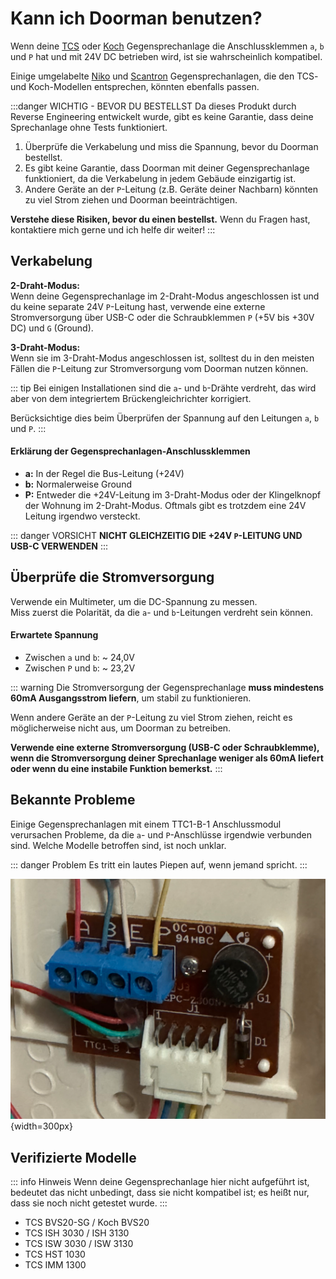 # Kann ich Doorman benutzen?

Wenn deine [TCS](https://www.tcsag.de/) oder [Koch](https://www.kochag.ch/) Gegensprechanlage die Anschlussklemmen `a`, `b` und `P` hat und mit 24V DC betrieben wird, ist sie wahrscheinlich kompatibel.

Einige umgelabelte [Niko](https://www.niko.eu/) und [Scantron](https://scantron.dk/) Gegensprechanlagen, die den TCS- und Koch-Modellen entsprechen, könnten ebenfalls passen.

:::danger WICHTIG - BEVOR DU BESTELLST
Da dieses Produkt durch Reverse Engineering entwickelt wurde, gibt es keine Garantie, dass deine Sprechanlage ohne Tests funktioniert.

1. Überprüfe die Verkabelung und miss die Spannung, bevor du Doorman bestellst.
2. Es gibt keine Garantie, dass Doorman mit deiner Gegensprechanlage funktioniert, da die Verkabelung in jedem Gebäude einzigartig ist.
3. Andere Geräte an der `P`-Leitung (z.B. Geräte deiner Nachbarn) könnten zu viel Strom ziehen und Doorman beeinträchtigen.

**Verstehe diese Risiken, bevor du einen bestellst.** Wenn du Fragen hast, kontaktiere mich gerne und ich helfe dir weiter!
:::

## Verkabelung
**2-Draht-Modus:**\
Wenn deine Gegensprechanlage im 2-Draht-Modus angeschlossen ist und du keine separate 24V `P`-Leitung hast, verwende eine externe Stromversorgung über USB-C oder die Schraubklemmen `P` (+5V bis +30V DC) und `G` (Ground).

**3-Draht-Modus:**\
Wenn sie im 3-Draht-Modus angeschlossen ist, solltest du in den meisten Fällen die `P`-Leitung zur Stromversorgung vom Doorman nutzen können.

::: tip
Bei einigen Installationen sind die `a`- und `b`-Drähte verdreht, das wird aber von dem integriertem Brückengleichrichter korrigiert.

Berücksichtige dies beim Überprüfen der Spannung auf den Leitungen `a`, `b` und `P`.
:::

#### Erklärung der Gegensprechanlagen-Anschlussklemmen
- **a:** In der Regel die Bus-Leitung (+24V)
- **b:** Normalerweise Ground
- **P:** Entweder die +24V-Leitung im 3-Draht-Modus oder der Klingelknopf der Wohnung im 2-Draht-Modus. Oftmals gibt es trotzdem eine 24V Leitung irgendwo versteckt.

::: danger VORSICHT
**NICHT GLEICHZEITIG DIE +24V `P`-LEITUNG UND USB-C VERWENDEN**
:::

## Überprüfe die Stromversorgung
Verwende ein Multimeter, um die DC-Spannung zu messen.\
Miss zuerst die Polarität, da die `a`- und `b`-Leitungen verdreht sein können.

#### Erwartete Spannung
- Zwischen `a` und `b`: ~ 24,0V
- Zwischen `P` und `b`: ~ 23,2V

::: warning
Die Stromversorgung der Gegensprechanlage **muss mindestens 60mA Ausgangsstrom liefern**, um stabil zu funktionieren.

Wenn andere Geräte an der `P`-Leitung zu viel Strom ziehen, reicht es möglicherweise nicht aus, um Doorman zu betreiben.

**Verwende eine externe Stromversorgung (USB-C oder Schraubklemme), wenn die Stromversorgung deiner Sprechanlage weniger als 60mA liefert oder wenn du eine instabile Funktion bemerkst.**
:::

## Bekannte Probleme

Einige Gegensprechanlagen mit einem TTC1-B-1 Anschlussmodul verursachen Probleme, da die `a`- und `P`-Anschlüsse irgendwie verbunden sind.
Welche Modelle betroffen sind, ist noch unklar.

::: danger Problem
Es tritt ein lautes Piepen auf, wenn jemand spricht.
:::

![ttc1-b-1-module](./images/incompatible-ttc1-b-1.png){width=300px}

## Verifizierte Modelle

::: info Hinweis
Wenn deine Gegensprechanlage hier nicht aufgeführt ist, bedeutet das nicht unbedingt, dass sie nicht kompatibel ist; es heißt nur, dass sie noch nicht getestet wurde.
:::

- TCS BVS20-SG / Koch BVS20
- TCS ISH 3030 / ISH 3130
- TCS ISW 3030 / ISW 3130
- TCS HST 1030
- TCS IMM 1300